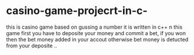 # casino-game-projecrt-in-c-

this is casino game based on gussing a number 
it is written in c++
n this game first you have to deposite your money 
and commit a bet, if you won then the bet money added in your accout otherwise 
bet money is detucted from your deposite ..
